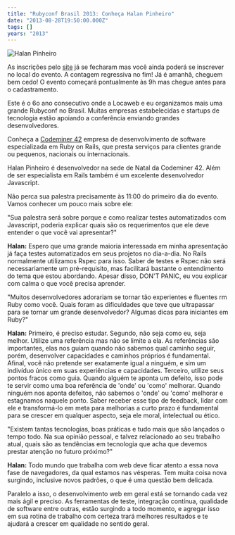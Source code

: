 ```yaml
---
title: "Rubyconf Brasil 2013: Conheça Halan Pinheiro"
date: "2013-08-28T19:50:00.000Z"
tags: []
years: "2013"
---
```


<p></p>
<p><img src="http://www.rubyconf.com.br/assets/speakers/HalanPinheiro-d70c9d4996942986f1141789cfe72ccc.jpg" srcset="http://www.rubyconf.com.br/assets/speakers/HalanPinheiro-d70c9d4996942986f1141789cfe72ccc.jpg 2x" alt="Halan Pinheiro"></p>
<p>As inscrições pelo <a href="http://www.rubyconf.com.br">site</a> já se fecharam mas você ainda poderá se inscrever no local do evento. A contagem regressiva no fim! Já é amanhã, cheguem bem cedo! O evento começará pontualmente às 9h mas chegue antes para o cadastramento.</p>
<p>Este é o 6o ano consecutivo onde a Locaweb e eu organizamos mais uma grande Rubyconf no Brasil. Muitas empresas estabelecidas e startups de tecnologia estão apoiando a conferência enviando grandes desenvolvedores.</p>
<p>Conheça a <a href="http://www.codeminer42.com/">Codeminer 42</a> empresa de desenvolvimento de software especializada em Ruby on Rails, que presta serviços para clientes grande ou pequenos, nacionais ou internacionais.</p>
<p>Halan Pinheiro é desenvolvedor na sede de Natal da Codeminer 42. Além de ser especialista em Rails também é um excelente desenvolvedor Javascript.</p>
<p>Não perca sua palestra precisamente às 11:00 do primeiro dia do evento. Vamos conhecer um pouco mais sobre ele:</p>
<p></p>
<p></p>
<p>"Sua palestra será sobre porque e como realizar testes automatizados com Javascript, poderia explicar quais são os requerimentos que ele deve entender o que você vai apresentar?"</p>
<p><strong>Halan:</strong> Espero que uma grande maioria interessada em minha apresentação já faça testes automatizados em seus projetos no dia-a-dia. No Rails normalmente utilizamos Rspec para isso. Saber de testes e Rspec não será necessariamente um pré-requisito, mas facilitará bastante o entendimento do tema que estou abordando. Apesar disso, DON'T PANIC, eu vou explicar com calma o que você precisa aprender.</p>
<p>"Muitos desenvolvedores adorariam se tornar tão experientes e fluentes rm Ruby como você. Quais foram as dificuldades que teve que ultrapassar para se tornar um grande desenvolvedor? Algumas dicas para iniciantes em Ruby?"</p>
<p><strong>Halan:</strong> Primeiro, é preciso estudar. Segundo, não seja como eu, seja melhor. Utilize uma referência mas não se limite a ela. As referências são importantes, elas nos guiam quando não sabemos qual caminho seguir, porém, desenvolver capacidades e caminhos próprios é fundamental. Afinal, você não pretende ser exatamente igual a ninguém, e sim um indivíduo único em suas experiências e capacidades. Terceiro, utilize seus pontos fracos como guia. Quando alguém te aponta um defeito, isso pode te servir como uma boa referência de 'onde' ou 'como' melhorar. Quando ninguém nos aponta defeitos, não sabemos o 'onde' ou 'como' melhorar e estagnamos naquele ponto. Saber receber esse tipo de feedback, lidar com ele e transformá-lo em meta para melhorias a curto prazo é fundamental para se crescer em qualquer aspecto, seja ele moral, intelectual ou ético.</p>
<p>"Existem tantas tecnologias, boas práticas e tudo mais que são lançados o tempo todo. Na sua opinião pessoal, e talvez relacionado ao seu trabalho atual, quais são as tendências em tecnologia que acha que devemos prestar atenção no futuro próximo?"</p>
<p><strong>Halan:</strong> Todo mundo que trabalha com web deve ficar atento a essa nova fase de navegadores, da qual estamos nas vésperas. Tem muita coisa nova surgindo, inclusive novos padrões, o que é uma questão bem delicada.</p>
<p>Paralelo a isso, o desenvolvimento web em geral está se tornando cada vez mais ágil e preciso. As ferramentas de teste, integração contínua, qualidade de software entre outras, estão surgindo a todo momento, e agregar isso em sua rotina de trabalho com certeza trará melhores resultados e te ajudará a crescer em qualidade no sentido geral.</p>
<p></p>